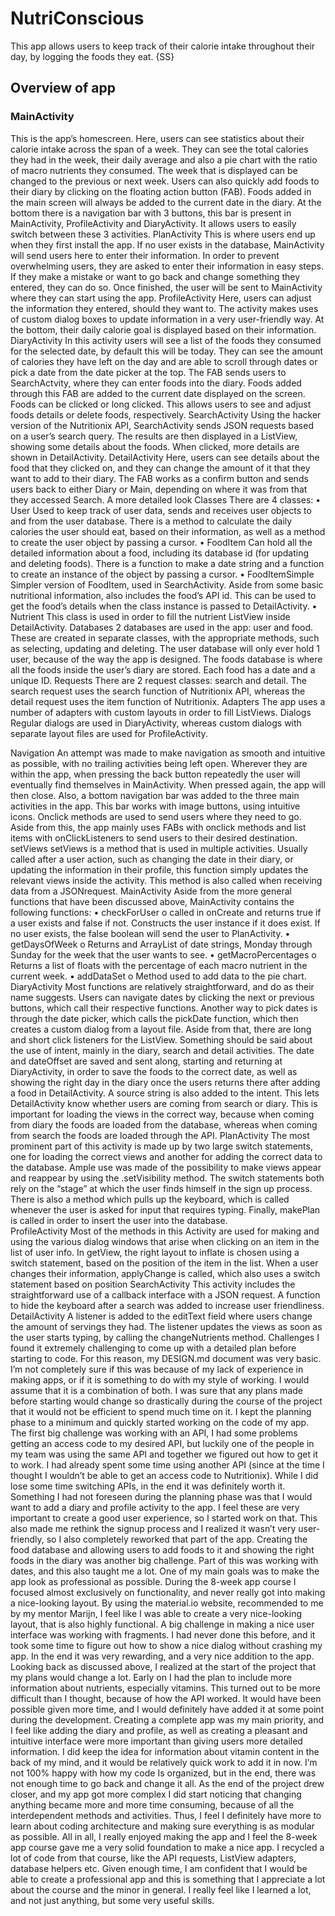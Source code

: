 # NutriConscious

This app allows users to keep track of their calorie intake throughout their day, by logging the foods they eat.
{SS}
## Overview of app
### MainActivity
This is the app’s homescreen. Here, users can see statistics about their calorie intake across the span of a week. They can see the total calories they had in the week, their daily average and also a pie chart with the ratio of macro nutrients they consumed. The week that is displayed can be changed to the previous or next week. Users can also quickly add foods to their diary by clicking on the floating action button (FAB). Foods added in the main screen will always be added to the current date in the diary. 
At the bottom there is a navigation bar with 3 buttons, this bar is present in MainActivity, ProfileActivity and DiaryActivity. It allows users to easily switch between these 3 activities.
PlanActivity
This is where users end up when they first install the app. If no user exists in the database, MainActivity will send users here to enter their information. In order to prevent overwhelming users, they are asked to enter their information in easy steps. If they make a mistake or want to go back and change something they entered, they can do so. Once finished, the user will be sent to MainActivity where they can start using the app.
ProfileActivity
Here, users can adjust the information they entered, should they want to. The activity makes uses of custom dialog boxes to update information in a very user-friendly way. At the bottom, their daily calorie goal is displayed based on their information.
DiaryActivity
In this activity users will see a list of the foods they consumed for the selected date, by default this will be today. They can see the amount of calories they have left on the day and are able to scroll through dates or pick a date from the date picker at the top. 
The FAB sends users to SearchActvity, where they can enter foods into the diary. Foods added through this FAB are added to the current date displayed on the screen. Foods can be clicked or long clicked. This allows users to see and adjust foods details or delete foods, respectively.
SearchActivity
Using the hacker version of the Nutritionix API, SearchActivity sends JSON requests based on a user’s search query. The results are then displayed in a ListView, showing some details about the foods. When clicked, more details are shown in DetailActivity.
DetailActivity
Here, users can see details about the food that they clicked on, and they can change the amount of it that they want to add to their diary. The FAB works as a confirm button and sends users back to either Diary or Main, depending on where it was from that they accessed Search.
A more detailed look
Classes
There are 4 classes: 
•	User
Used to keep track of user data, sends and receives user objects to and from the user database.
There is a method to calculate the daily calories the user should eat, based on their information, as well as a method to create the user object by passing a cursor.
•	FoodItem 
Can hold all the detailed information about a food, including its database id (for updating and deleting foods). 
There is a function to make a date string and a function to create an instance of the object by passing a cursor.
•	FoodItemSimple
Simpler version of FoodItem, used in SearchActivity. Aside from some basic nutritional information, also includes the food’s API id. This can be used to get the food’s details when the class instance is passed to DetailActivity.
•	Nutrient
This class is used in order to fill the nutrient ListView inside DetailActivity. 
Databases
2 databases are used in the app: user and food. These are created in separate classes, with the appropriate methods, such as selecting, updating and deleting. 
The user database will only ever hold 1 user, because of the way the app is designed. 
The foods database is where all the foods inside the user’s diary are stored. Each food has a date and a unique ID.
Requests
There are 2 request classes: search and detail. 
The search request uses the search function of Nutritionix API, whereas the detail request uses the item function of Nutritionix.
Adapters
The app uses a number of adapters with custom layouts in order to fill ListViews.
Dialogs
Regular dialogs are used in DiaryActivity, whereas custom dialogs with separate layout files are used for ProfileActivity. 

Navigation
An attempt was made to make navigation as smooth and intuitive as possible, with no trailing activities being left open. Wherever they are within the app, when pressing the back button repeatedly the user will eventually find themselves in MainActivity. When pressed again, the app will then close.  Also, a bottom navigation bar was added to the three main activities in the app. This bar works with image buttons, using intuitive icons. Onclick methods are used to send users where they need to go. 
Aside from this, the app mainly uses FABs with onclick methods and list items with onClickListeners to send users to their desired destination. 
setViews
setViews is a method that is used in multiple activities. Usually called after a user action, such as changing the date in their diary, or updating the information in their profile, this function simply updates the relevant views inside the activity. This method is also called when receiving data from a JSONrequest.
MainActivity
Aside from the more general functions that have been discussed above, MainActivity contains the following functions:
•	checkForUser
o	called in onCreate and returns true if a user exists and false if not. Constructs the user instance if it does exist. If no user exists, the false boolean will send the user to PlanActivity.
•	getDaysOfWeek
o	Returns and ArrayList of date strings, Monday through Sunday for the week that the user wants to see. 
•	getMacroPercentages
o	Returns a list of floats with the percentage of each macro nutrient in the current week. 
•	addDataSet
o	Method used to add data to the pie chart.
DiaryActivity
Most functions are relatively straightforward, and do as their name suggests. Users can navigate dates by clicking the next or previous buttons, which call their respective functions. Another way to pick dates is through the date picker, which calls the pickDate function, which then creates a custom dialog from a layout file. Aside from that, there are long and short click listeners for the ListView. 
Something should be said about the use of intent, mainly in the diary, search and detail activities. The date and dateOffset are saved and sent along, starting and returning at DiaryActivity, in order to save the foods to the correct date, as well as showing the right day in the diary once the users returns there after adding a food in DetailActivity. 
A source string is also added to the intent. This lets DetailActivity know whether users are coming from search or diary. This is important for loading the views in the correct way, because when coming from diary the foods are loaded from the database, whereas when coming from search the foods are loaded through the API.
PlanActivity
The most prominent part of this activity is made up by two large switch statements, one for loading the correct views and another for adding the correct data to the database. Ample use was made of the possibility to make views appear and reappear by using the .setVisibility method. The switch statements both rely on the “stage” at which the user finds himself in the sign up process. 
There is also a method which pulls up the keyboard, which is called whenever the user is asked for input that requires typing.
Finally, makePlan is called in order to insert the user into the database.  
ProfileActivity
Most of the methods in this Activity are used for making and using the various dialog windows that arise when clicking on an item in the list of user info. 
In getView, the right layout to inflate is chosen using a switch statement, based on the position of the item in the list. 
When a user changes their information, applyChange is called, which also uses a switch statement based on position
SearchActivity
This activity includes the straightforward use of a callback interface with a JSON request. 
A function to hide the keyboard after a search was added to increase user friendliness. 
DetailActivity
A listener is added to the editText field where users change the amount of servings they had. The listener updates the views as soon as the user starts typing, by calling the changeNutrients method.
Challenges
I found it extremely challenging to come up with a detailed plan before starting to code. For this reason, my DESIGN.md document was very basic. I’m not completely sure if this was because of my lack of experience in making apps, or if it is something to do with my style of working. I would assume that it is a combination of both. I was sure that any plans made before starting would change so drastically during the course of the project that it would not be efficient to spend much time on it.
I kept the planning phase to a minimum and quickly started working on the code of my app. The first big challenge was working with an API, I had some problems getting an access code to my desired API, but luckily one of the people in my team was using the same API and together we figured out how to get it to work. I had already spent some time using another API (since at the time I thought I wouldn’t be able to get an access code to Nutritionix). While I did lose some time switching APIs, in the end it was definitely worth it. 
Something I had not foreseen during the planning phase was that I would want to add a diary and profile activity to the app. I feel these are very important to create a good user experience, so I started work on that. This also made me rethink the signup process and I realized it wasn’t very user-friendly, so I also completely reworked that part of the app. Creating the food database and allowing users to add foods to it and showing the right foods in the diary was another big challenge. Part of this was working with dates, and this also taught me a lot. 
One of my main goals was to make the app look as professional as possible. During the 8-week app course I focused almost exclusively on functionality, and never really got into making a nice-looking layout. By using the material.io website, recommended to me by my mentor Marijn, I feel like I was able to create a very nice-looking layout, that is also highly functional. 
A big challenge in making a nice user interface was working with fragments. I had never done this before, and it took some time to figure out how to show a nice dialog without crashing my app. In the end it was very rewarding, and a very nice addition to the app. 
Looking back
as discussed above, I realized at the start of the project that my plans would change a lot. Early on I had the plan to include more information about nutrients, especially vitamins. This turned out to be more difficult than I thought, because of how the API worked. It would have been possible given more time, and I would definitely have added it at some point during the development. 
Creating a complete app was my main priority, and I feel like adding the diary and profile, as well as creating a pleasant and intuitive interface were more important than giving users more detailed information. I did keep the idea for information about vitamin content in the back of my mind, and it would be relatively quick work to add it in now. 
I’m not 100% happy with how my code Is organized, but in the end, there was not enough time to go back and change it all. As the end of the project drew closer, and my app got more complex I did start noticing that changing anything became more and more time consuming, because of all the interdependent methods and activities. Thus, I feel I definitely have more to learn about coding architecture and making sure everything is as modular as possible. 
All in all, I really enjoyed making the app and I feel the 8-week app course gave me a very solid foundation to make a nice app. I recycled a lot of code from that course, like the API requests, ListView adapters, database helpers etc. Given enough time, I am confident that I would be able to create a professional app and this is something that I appreciate a lot about the course and the minor in general. I really feel like I learned a lot, and not just anything, but some very useful skills. 
